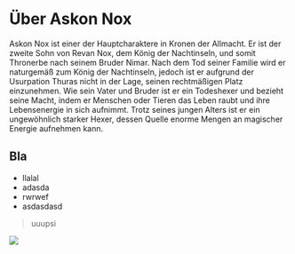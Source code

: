 # Über Askon Nox

Askon Nox ist einer der Hauptcharaktere in Kronen der Allmacht. 
Er ist der zweite Sohn von Revan Nox, dem König der Nachtinseln, und somit Thronerbe nach seinem Bruder Nimar. 
Nach dem Tod seiner Familie wird er naturgemäß zum König der Nachtinseln, jedoch ist er aufgrund der Usurpation Thuras nicht in der Lage, 
seinen rechtmäßigen Platz einzunehmen. Wie sein Vater und Bruder ist er ein Todeshexer und bezieht seine Macht, 
indem er Menschen oder Tieren das Leben raubt und ihre Lebensenergie in sich aufnimmt. Trotz seines jungen Alters 
ist er ein ungewöhnlich starker Hexer, dessen Quelle enorme Mengen an magischer Energie aufnehmen kann.

## Bla
* llalal
* adasda
* rwrwef
* asdasdasd

> uuupsi

<img src="https://kronen-der-allmacht.fandom.com/de/wiki/Askon_Nox?file=Askon-1.jpg"/>
